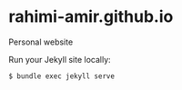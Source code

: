 # rahimi-amir.github.io
Personal website

Run your Jekyll site locally:
  ```
  $ bundle exec jekyll serve
